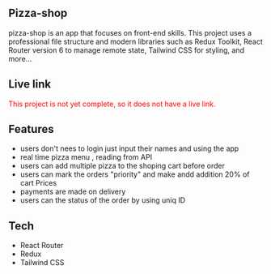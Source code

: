 <!-- # React + Vite

This template provides a minimal setup to get React working in Vite with HMR and some ESLint rules.

Currently, two official plugins are available:

- [@vitejs/plugin-react](https://github.com/vitejs/vite-plugin-react/blob/main/packages/plugin-react/README.md) uses [Babel](https://babeljs.io/) for Fast Refresh
- [@vitejs/plugin-react-swc](https://github.com/vitejs/vite-plugin-react-swc) uses [SWC](https://swc.rs/) for Fast Refresh -->
## Pizza-shop
<p> pizza-shop is an app that focuses on front-end skills. This project uses a professional file structure and modern libraries such as Redux Toolkit, React Router version 6 to manage remote state, Tailwind CSS for styling, and more... </p>

## Live link
<p style="color:red">This project is not yet complete, so it does not have a live link.</p>

## Features

- users don't nees to login just input their names and using the app
- real time pizza menu , reading from API
- users can add multiple pizza to the shoping cart before order
- users can mark the orders "priority" and make andd addition 20% of cart Prices
- payments are made on delivery
- users can the status of the order by using uniq ID

## Tech
- React Router
- Redux
- Tailwind CSS